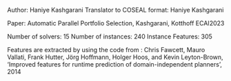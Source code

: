 Author: Haniye Kashgarani
Translator to COSEAL format: Haniye Kashgarani

Paper: Automatic Parallel Portfolio Selection, Kashgarani, Kotthoff ECAI2023

Number of solvers: 15
Number of instances: 240
Instance Features: 305


Features are extracted by using the code from : Chris Fawcett, Mauro Vallati, Frank Hutter, Jörg Hoffmann, Holger
Hoos, and Kevin Leyton-Brown, ‘Improved features for runtime prediction of domain-independent planners’, 2014
